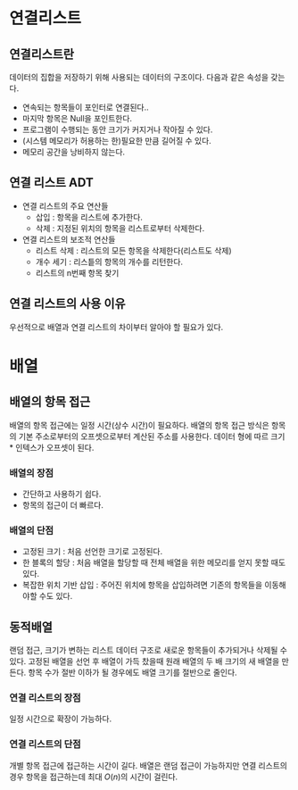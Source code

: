# 연결리스트

## 연결리스트란

데이터의 집합을 저장하기 위해 사용되는 데이터의 구조이다. 다음과 같은 속성을 갖는다.

- 연속되는 항목들이 포인터로 연결된다..
- 마지막 항목은 Null을 포인트한다.
- 프로그램이 수행되는 동안 크기가 커지거나 작아질 수 있다.
- (시스템 메모리가 허용하는 한)필요한 만큼 길어질 수 있다.
- 메모리 공간을 낭비하지 않는다.

## 연결 리스트 ADT

- 연결 리스트의 주요 연산들
    - 삽입 : 항목을 리스트에 추가한다.
    - 삭제 : 지정된 위치의 항목을 리스트로부터 삭제한다.
- 연결 리스트의 보조적 연산들
    - 리스트 삭제 : 리스트의 모든 항목을 삭제한다(리스트도 삭제)
    - 개수 세기 : 리스틑의 항목의 개수를 리턴한다.
    - 리스트의 n번째 항목 찾기

## 연결 리스트의 사용 이유

우선적으로 배열과 연결 리스트의 차이부터 알아야 할 필요가 있다.

# 배열

## 배열의 항목 접근

배열의 항목 접근에는 일정 시간(상수 시간)이 필요하다. 배열의 항목 접근 방식은 항목의 기본 주소로부터의 오프셋으로부터 계산된 주소를 사용한다. 데이터 형에 따르 크기 * 인텍스가 오프셋이 된다.

### 배열의 장점

- 간단하고 사용하기 쉽다.
- 항목의 접근이 더 빠르다.

### 배열의 단점

- 고정된 크기 : 처음 선언한 크기로 고정된다.
- 한 블록의 할당 : 처음 배열을 할당할 때 전체 배열을 위한 메모리를 얻지 못할 때도 있다.
- 복잡한 위치 기반 삽입 : 주어진 위치에 항목을 삽입하려면 기존의 항목들을 이동해야할 수도 있다.

## 동적배열

랜덤 접근, 크기가 변하는 리스트 데이터 구조로 새로운 항목들이 추가되거나 삭제될 수 있다. 고정된 배열을 선언 후 배열이 가득 찼을때 원래 배열의 두 배 크기의 새 배열을 만든다. 항목 수가 절반 이하가 될 경우에도 배열 크기를 절반으로 줄인다.

### 연결 리스트의 장점

일정 시간으로 확장이 가능하다.

### 연결 리스트의 단점

개별 항목 접근에 접근하는 시간이 길다. 배열은 랜덤 접근이 가능하지만 연결 리스트의 경우 항목을 접근하는데 최대 $O(n)$의 시간이 걸린다.